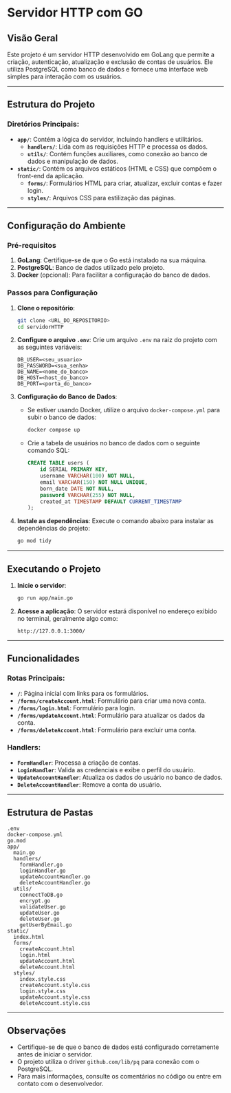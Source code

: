 # Servidor HTTP com GO

## Visão Geral
Este projeto é um servidor HTTP desenvolvido em GoLang que permite a criação, autenticação, atualização e exclusão de contas de usuários. Ele utiliza PostgreSQL como banco de dados e fornece uma interface web simples para interação com os usuários.

---

## Estrutura do Projeto
### Diretórios Principais:
- **`app/`**: Contém a lógica do servidor, incluindo handlers e utilitários.
  - **`handlers/`**: Lida com as requisições HTTP e processa os dados.
  - **`utils/`**: Contém funções auxiliares, como conexão ao banco de dados e manipulação de dados.
- **`static/`**: Contém os arquivos estáticos (HTML e CSS) que compõem o front-end da aplicação.
  - **`forms/`**: Formulários HTML para criar, atualizar, excluir contas e fazer login.
  - **`styles/`**: Arquivos CSS para estilização das páginas.

---

## Configuração do Ambiente

### Pré-requisitos
1. **GoLang**: Certifique-se de que o Go está instalado na sua máquina.
2. **PostgreSQL**: Banco de dados utilizado pelo projeto.
3. **Docker** (opcional): Para facilitar a configuração do banco de dados.

### Passos para Configuração
1. **Clone o repositório**:
   ```bash
   git clone <URL_DO_REPOSITORIO>
   cd servidorHTTP
   ```

2. **Configure o arquivo `.env`**:
   Crie um arquivo `.env` na raiz do projeto com as seguintes variáveis:
   ```
   DB_USER=<seu_usuario>
   DB_PASSWORD=<sua_senha>
   DB_NAME=<nome_do_banco>
   DB_HOST=<host_do_banco>
   DB_PORT=<porta_do_banco>
   ```

3. **Configuração do Banco de Dados**:
   - Se estiver usando Docker, utilize o arquivo `docker-compose.yml` para subir o banco de dados:
     ```bash
     docker compose up
     ```
   - Crie a tabela de usuários no banco de dados com o seguinte comando SQL:
     ```sql
     CREATE TABLE users (
         id SERIAL PRIMARY KEY,
         username VARCHAR(100) NOT NULL,
         email VARCHAR(150) NOT NULL UNIQUE,
         born_date DATE NOT NULL,
         password VARCHAR(255) NOT NULL,
         created_at TIMESTAMP DEFAULT CURRENT_TIMESTAMP
     );
     ```

4. **Instale as dependências**:
   Execute o comando abaixo para instalar as dependências do projeto:
   ```bash
   go mod tidy
   ```

---

## Executando o Projeto
1. **Inicie o servidor**:
   ```bash
   go run app/main.go
   ```

2. **Acesse a aplicação**:
   O servidor estará disponível no endereço exibido no terminal, geralmente algo como:
   ```
   http://127.0.0.1:3000/
   ```

---

## Funcionalidades
### Rotas Principais:
- **`/`**: Página inicial com links para os formulários.
- **`/forms/createAccount.html`**: Formulário para criar uma nova conta.
- **`/forms/login.html`**: Formulário para login.
- **`/forms/updateAccount.html`**: Formulário para atualizar os dados da conta.
- **`/forms/deleteAccount.html`**: Formulário para excluir uma conta.

### Handlers:
- **`FormHandler`**: Processa a criação de contas.
- **`LoginHandler`**: Valida as credenciais e exibe o perfil do usuário.
- **`UpdateAccountHandler`**: Atualiza os dados do usuário no banco de dados.
- **`DeleteAccountHandler`**: Remove a conta do usuário.

---

## Estrutura de Pastas
```
.env
docker-compose.yml
go.mod
app/
  main.go
  handlers/
    formHandler.go
    loginHandler.go
    updateAccountHandler.go
    deleteAccountHandler.go
  utils/
    connectToDB.go
    encrypt.go
    validateUser.go
    updateUser.go
    deleteUser.go
    getUserByEmail.go
static/
  index.html
  forms/
    createAccount.html
    login.html
    updateAccount.html
    deleteAccount.html
  styles/
    index.style.css
    createAccount.style.css
    login.style.css
    updateAccount.style.css
    deleteAccount.style.css
```

---

## Observações
- Certifique-se de que o banco de dados está configurado corretamente antes de iniciar o servidor.
- O projeto utiliza o driver `github.com/lib/pq` para conexão com o PostgreSQL.
- Para mais informações, consulte os comentários no código ou entre em contato com o desenvolvedor.
